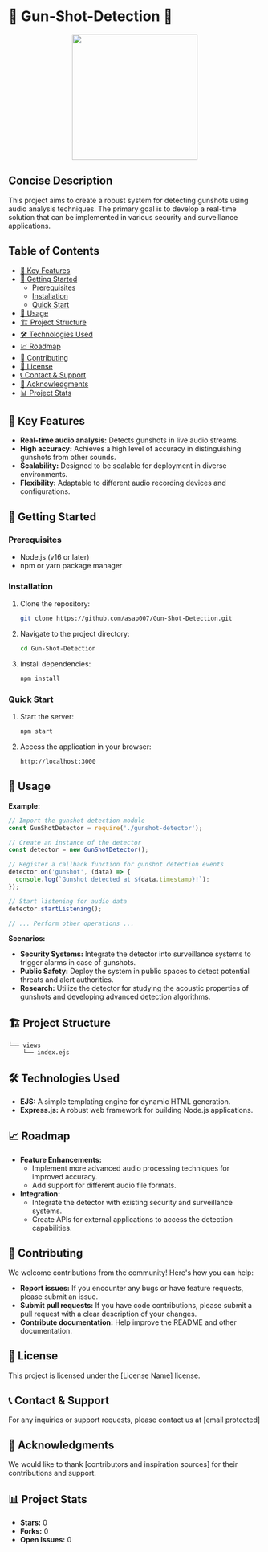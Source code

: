 # 🚨 Gun-Shot-Detection 🚨

<div align="center">
  <img src="https://i.giphy.com/media/v1.Y2lkPTc5MGI3NjExdG84MzVwcDhyc292djllYng3aGduMXV6dHhwcGx6a3h0NGdrc21ydSZlcD12MV9pbnRlcm5hbF9naWZfYnlfaWQmY3Q9Zw/KBfKueAjIJV8Q/giphy.gif" width="250" height="250" />
</div>

## Concise Description

This project aims to create a robust system for detecting gunshots using audio analysis techniques. The primary goal is to develop a real-time solution that can be implemented in various security and surveillance applications.

## Table of Contents

* [🌟 Key Features](#🌟-key-features)
* [🚀 Getting Started](#🚀-getting-started)
    * [Prerequisites](#prerequisites)
    * [Installation](#installation)
    * [Quick Start](#quick-start)
* [📘 Usage](#📘-usage)
* [🏗️ Project Structure](#🏗️-project-structure)
* [🛠️ Technologies Used](#🛠️-technologies-used)
* [📈 Roadmap](#📈-roadmap)
* [🤝 Contributing](#🤝-contributing)
* [📄 License](#📄-license)
* [📞 Contact & Support](#📞-contact-&-support)
* [🙏 Acknowledgments](#🙏-acknowledgments)
* [📊 Project Stats](#📊-project-stats)

## 🌟 Key Features

* **Real-time audio analysis:** Detects gunshots in live audio streams.
* **High accuracy:** Achieves a high level of accuracy in distinguishing gunshots from other sounds.
* **Scalability:** Designed to be scalable for deployment in diverse environments.
* **Flexibility:** Adaptable to different audio recording devices and configurations.

## 🚀 Getting Started

### Prerequisites

* Node.js (v16 or later)
* npm or yarn package manager

### Installation

1. Clone the repository:
   ```bash
   git clone https://github.com/asap007/Gun-Shot-Detection.git
   ```
2. Navigate to the project directory:
   ```bash
   cd Gun-Shot-Detection
   ```
3. Install dependencies:
   ```bash
   npm install
   ```

### Quick Start

1. Start the server:
   ```bash
   npm start
   ```
2. Access the application in your browser:
   ```bash
   http://localhost:3000
   ```

## 📘 Usage

**Example:**

```javascript
// Import the gunshot detection module
const GunShotDetector = require('./gunshot-detector');

// Create an instance of the detector
const detector = new GunShotDetector();

// Register a callback function for gunshot detection events
detector.on('gunshot', (data) => {
  console.log(`Gunshot detected at ${data.timestamp}!`);
});

// Start listening for audio data
detector.startListening();

// ... Perform other operations ...
```

**Scenarios:**

* **Security Systems:** Integrate the detector into surveillance systems to trigger alarms in case of gunshots.
* **Public Safety:** Deploy the system in public spaces to detect potential threats and alert authorities.
* **Research:** Utilize the detector for studying the acoustic properties of gunshots and developing advanced detection algorithms.

## 🏗️ Project Structure

```
└── views
    └── index.ejs

```

## 🛠️ Technologies Used

* **EJS:** A simple templating engine for dynamic HTML generation.
* **Express.js:** A robust web framework for building Node.js applications.

## 📈 Roadmap

* **Feature Enhancements:**
    * Implement more advanced audio processing techniques for improved accuracy.
    * Add support for different audio file formats.
* **Integration:**
    * Integrate the detector with existing security and surveillance systems.
    * Create APIs for external applications to access the detection capabilities.

## 🤝 Contributing

We welcome contributions from the community! Here's how you can help:

* **Report issues:** If you encounter any bugs or have feature requests, please submit an issue.
* **Submit pull requests:** If you have code contributions, please submit a pull request with a clear description of your changes.
* **Contribute documentation:** Help improve the README and other documentation.

## 📄 License

This project is licensed under the [License Name] license.

## 📞 Contact & Support

For any inquiries or support requests, please contact us at [email protected]

## 🙏 Acknowledgments

We would like to thank [contributors and inspiration sources] for their contributions and support.

## 📊 Project Stats

* **Stars:** 0
* **Forks:** 0
* **Open Issues:** 0
